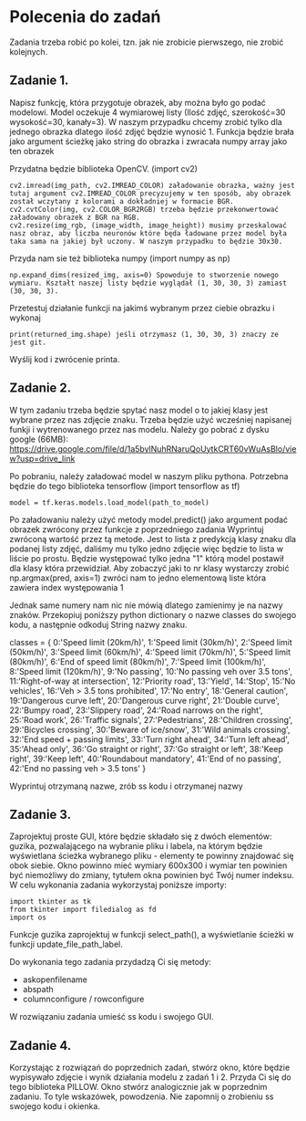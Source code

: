 # Polecenia do zadań
Zadania trzeba robić po kolei, tzn. jak nie zrobicie pierwszego, nie zrobić kolejnych. 

## Zadanie 1.
Napisz funkcję, która przygotuje obrazek, aby można było go podać modelowi. Model oczekuje 4 wymiarowej listy (Ilość zdjęć, szerokość=30  wysokość=30, kanały=3). W naszym przypadku chcemy zrobić tylko dla jednego obrazka dlatego ilość zdjęć będzie wynosić 1.
Funkcja będzie brała jako argument ścieżkę jako string do obrazka i zwracała numpy array jako ten obrazek

Przydatna będzie biblioteka OpenCV. (import cv2)

    cv2.imread(img_path, cv2.IMREAD_COLOR) załadowanie obrazka, ważny jest tutaj argument cv2.IMREAD_COLOR precyzujemy w ten sposób, aby obrazek został wczytany z kolorami a dokładniej w formacie BGR.
    cv2.cvtColor(img, cv2.COLOR_BGR2RGB) trzeba będzie przekonwertować załadowany obrazek z BGR na RGB.
    cv2.resize(img_rgb, (image_width, image_height)) musimy przeskalować nasz obraz, aby liczba neuronów które będa ładowane przez model była taka sama na jakiej był uczony. W naszym przypadku to będzie 30x30.

Przyda nam sie też biblioteka numpy (import numpy as np)

    np.expand_dims(resized_img, axis=0) Spowoduje to stworzenie nowego wymiaru. Kształt naszej listy będzie wyglądał (1, 30, 30, 3) zamiast (30, 30, 3).

Przetestuj działanie funkcji na jakimś wybranym przez ciebie obrazku i wykonaj

    print(returned_img.shape) jeśli otrzymasz (1, 30, 30, 3) znaczy ze jest git.

Wyślij kod i zwrócenie printa.

## Zadanie 2.
W tym zadaniu trzeba będzie spytać nasz model o to jakiej klasy jest wybrane przez nas zdjęcie znaku.
Trzeba będzie użyć wcześniej napisanej funkji i wytrenowanego przez nas modelu. Należy go pobrać z dysku google (66MB):
https://drive.google.com/file/d/1a5bylNuhRNaruQoUytkCRT60vWuAsBlo/view?usp=drive_link

Po pobraniu, należy załadować model w naszym pliku pythona. 
Potrzebna będzie do tego biblioteka tensorflow (import tensorflow as tf)

    model = tf.keras.models.load_model(path_to_model)

Po załadowaniu należy użyć metody model.predict() jako argument podać obrazek zwrócony przez funkcje z poprzedniego zadania
Wyprintuj zwróconą wartość przez tą metode. Jest to lista z predykcją klasy znaku dla podanej listy zdjęć, daliśmy mu tylko jedno zdjęcie więc będzie to lista w liście po prostu. Będzie występować tylko jedna "1" którą model postawił dla klasy która przewidział.
Aby zobaczyć jaki to nr klasy wystarczy zrobić np.argmax(pred, axis=1) zwróci nam to jedno elementową liste która zawiera index występowania 1 

Jednak same numery nam nic nie mówią dlatego zamienimy je na nazwy znaków. Przekopiuj poniższy python dictionary o nazwe classes do swojego kodu, a następnie odkoduj String nazwy znaku. 

classes = { 0:'Speed limit (20km/h)',
            1:'Speed limit (30km/h)', 
            2:'Speed limit (50km/h)', 
            3:'Speed limit (60km/h)', 
            4:'Speed limit (70km/h)', 
            5:'Speed limit (80km/h)', 
            6:'End of speed limit (80km/h)', 
            7:'Speed limit (100km/h)', 
            8:'Speed limit (120km/h)', 
            9:'No passing', 
            10:'No passing veh over 3.5 tons', 
            11:'Right-of-way at intersection', 
            12:'Priority road', 
            13:'Yield', 
            14:'Stop', 
            15:'No vehicles', 
            16:'Veh > 3.5 tons prohibited', 
            17:'No entry', 
            18:'General caution', 
            19:'Dangerous curve left', 
            20:'Dangerous curve right', 
            21:'Double curve', 
            22:'Bumpy road', 
            23:'Slippery road', 
            24:'Road narrows on the right', 
            25:'Road work', 
            26:'Traffic signals', 
            27:'Pedestrians', 
            28:'Children crossing', 
            29:'Bicycles crossing', 
            30:'Beware of ice/snow',
            31:'Wild animals crossing', 
            32:'End speed + passing limits', 
            33:'Turn right ahead', 
            34:'Turn left ahead', 
            35:'Ahead only', 
            36:'Go straight or right', 
            37:'Go straight or left', 
            38:'Keep right', 
            39:'Keep left', 
            40:'Roundabout mandatory', 
            41:'End of no passing', 
            42:'End no passing veh > 3.5 tons' }

Wyprintuj otrzymaną nazwe, zrób ss kodu i otrzymanej nazwy

## Zadanie 3.
Zaprojektuj proste GUI, które będzie składało się z dwóch elementów: guzika, pozwalającego na wybranie pliku i labela, na którym będzie wyświetlana ścieżka wybranego pliku - elementy te powinny znajdować się obok siebie. Okno powinno mieć wymiary 600x300 i wymiar ten powinien być niemożliwy do zmiany, tytułem okna powinien być Twój numer indeksu.
W celu wykonania zadania wykorzystaj poniższe importy:

    import tkinter as tk
    from tkinter import filedialog as fd
    import os

Funkcje guzika zaprojektuj w funkcji select_path(), a wyświetlanie ścieżki w funkcji update_file_path_label. 

Do wykonania tego zadania przydadzą Ci się metody:
- askopenfilename
- abspath
- columnconfigure / rowconfigure

W rozwiązaniu zadania umieść ss kodu i swojego GUI.

## Zadanie 4.
Korzystając z rozwiązań do poprzednich zadań, stwórz okno, które będzie wypisywało zdjęcie i wynik działania modelu z zadań 1 i 2. Przyda Ci się do tego biblioteka PILLOW. Okno stwórz analogicznie jak w poprzednim zadaniu. To tyle wskazówek, powodzenia. Nie zapomnij o zrobieniu ss swojego kodu i okienka. 
